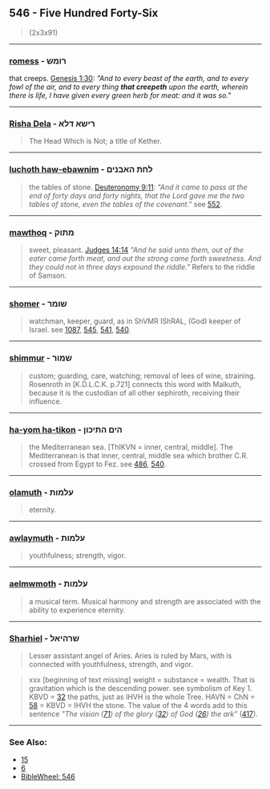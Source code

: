 ## 546 - Five Hundred Forty-Six
> (2x3x91)

---

### [romess](/keys/RVMSh) - רומש
that creeps. [Genesis 1:30](https://biblehub.com/genesis/1-30.htm): *"And to every beast of the earth, and to every fowl of the air, and to every thing **that creepeth** upon the earth, wherein there is life, I have given every green herb for meat: and it was so."*

---

### [Risha Dela](/keys/RIShA.DLA) - רישא דלא
> The Head Which is Not; a title of Kether.

---

### [luchoth haw-ebawnim](/keys/LChTh.HABNIM) - לחת האבנים
> the tables of stone. [Deuteronomy 9:11](https://biblehub.com/deuteronomy/9-11.htm): *"And it came to pass at the end of forty days and forty nights, that the Lord gave me the two tables of stone, even the tables of the covenant."* see [552](552).

---

### [mawthoq](/keys/MThVQ) - מתוק
> sweet, pleasant. [Judges 14:14](https://biblehub.com/judges/14-14.htm) *"And he said unto them, out of the eater came forth meat, and out the strong came forth sweetness. And they could not in three days expound the riddle."* Refers to the riddle of Samson.

---

### [shomer](/keys/ShVMR) - שומר
> watchman, keeper, guard, as in ShVMR IShRAL, (God) keeper of Israel. see [1087](1087), [545](545), [541](541), [540](540).

---

### [shimmur](/keys/ShMVR) - שמור
> custom; guarding, care, watching; removal of lees of wine, straining. Rosenroth in [K.D.L.C.K. p.721] connects this word with Malkuth, because it is the custodian of all other sephiroth, receiving their influence.

---

### [ha-yom ha-tikon](/keys/HIM.HThIKVN) - הים התיכון
> the Mediterranean sea. [ThIKVN = inner, central, middle]. The Mediterranean is that inner, central, middle sea which brother C.R. crossed from Egypt to Fez. see [486](486), [540](540).

---

### [olamuth](/keys/OLMVTh) - עלמות
> eternity.

---

### [awlaymuth](/keys/OLMVTh) - עלמות
> youthfulness; strength, vigor.

---

### [aelmwmoth](/keys/OLMVTh) - עלמות
> a musical term. Musical harmony and strength are associated with the ability to experience eternity.

---

### [Sharhiel](/keys/ShRHIAL) - שרהיאל
> Lesser assistant angel of Aries. Aries is ruled by Mars, with is connected with youthfulness, strength, and vigor.

> xxx [beginning of text missing] weight = substance = wealth. That is gravitation which is the descending power. see symbolism of Key 1. KBVD = [32](32) the paths, just as IHVH is the whole Tree. HAVN = ChN = [58](58) = KBVD = IHVH the stone. The value of the 4 words add to this sentence *"The vision ([71](71)) of the glory ([32](32)) of God ([26](26)) the ark"* ([417](417)).

---

### See Also:

- [15](15)
- [6](6)
- [BibleWheel: 546](https://www.biblewheel.com/GR/GR_Database.php?Gem_Number=546)
